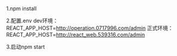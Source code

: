 1.npm install

2.配置.env
dev环境：REACT_APP_HOST=http://operation.0717996.com/admin
正式环境：REACT_APP_HOST=http://react_web.539316.com/admin

3.启动npm start
